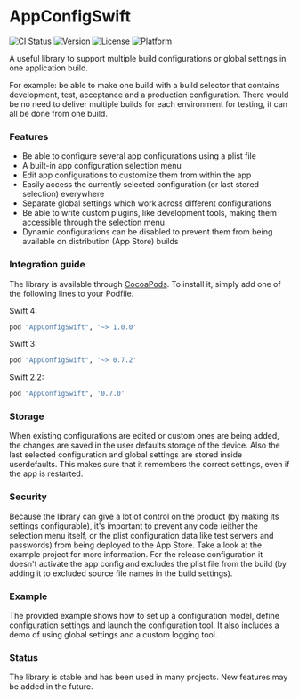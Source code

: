 # AppConfigSwift

[![CI Status](http://img.shields.io/travis/crescentflare/AppConfigSwift.svg?style=flat)](https://travis-ci.org/crescentflare/AppConfigSwift)
[![Version](https://img.shields.io/cocoapods/v/AppConfigSwift.svg?style=flat)](http://cocoapods.org/pods/AppConfigSwift)
[![License](https://img.shields.io/cocoapods/l/AppConfigSwift.svg?style=flat)](http://cocoapods.org/pods/AppConfigSwift)
[![Platform](https://img.shields.io/cocoapods/p/AppConfigSwift.svg?style=flat)](http://cocoapods.org/pods/AppConfigSwift)

A useful library to support multiple build configurations or global settings in one application build.

For example: be able to make one build with a build selector that contains development, test, acceptance and a production configuration. There would be no need to deliver multiple builds for each environment for testing, it can all be done from one build.


### Features

- Be able to configure several app configurations using a plist file
- A built-in app configuration selection menu
- Edit app configurations to customize them from within the app
- Easily access the currently selected configuration (or last stored selection) everywhere
- Separate global settings which work across different configurations
- Be able to write custom plugins, like development tools, making them accessible through the selection menu
- Dynamic configurations can be disabled to prevent them from being available on distribution (App Store) builds


### Integration guide

The library is available through [CocoaPods](http://cocoapods.org). To install it, simply add one of the following lines to your Podfile.

Swift 4:

```ruby
pod "AppConfigSwift", '~> 1.0.0'
```

Swift 3:

```ruby
pod "AppConfigSwift", '~> 0.7.2'
```

Swift 2.2:

```ruby
pod "AppConfigSwift", '0.7.0'
```


### Storage

When existing configurations are edited or custom ones are being added, the changes are saved in the user defaults storage of the device. Also the last selected configuration and global settings are stored inside userdefaults. This makes sure that it remembers the correct settings, even if the app is restarted.


### Security

Because the library can give a lot of control on the product (by making its settings configurable), it's important to prevent any code (either the selection menu itself, or the plist configuration data like test servers and passwords) from being deployed to the App Store. Take a look at the example project for more information. For the release configuration it doesn't activate the app config and excludes the plist file from the build (by adding it to excluded source file names in the build settings).


### Example

The provided example shows how to set up a configuration model, define configuration settings and launch the configuration tool. It also includes a demo of using global settings and a custom logging tool.


### Status

The library is stable and has been used in many projects. New features may be added in the future.
